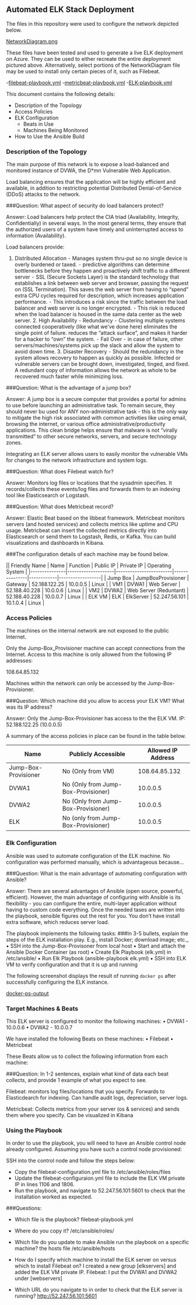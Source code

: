 ## Automated ELK Stack Deployment

The files in this repository were used to configure the network depicted below.

[NetworkDiagram.png](Diagrams/NetworkDiagram.png)

These files have been tested and used to generate a live ELK deployment on Azure. They can be used to either recreate the entire deployment pictured above. Alternatively, select portions of the NetworkDiagram file may be used to install only certain pieces of it, such as Filebeat.

  -[filebeat-playbook.yml](Ansible/filebeat-playbook.yml)
  -[metricbeat-playbook.yml](Ansible/metricbeat-playbook.yml)
  -[ELK-playbook.yml](Ansible/elk.yml)

This document contains the following details:
- Description of the Topology
- Access Policies
- ELK Configuration
  - Beats in Use
  - Machines Being Monitored
- How to Use the Ansible Build


### Description of the Topology

The main purpose of this network is to expose a load-balanced and monitored instance of DVWA, the D*mn Vulnerable Web Application.

Load balancing ensures that the application will be highly efficient and available, in addition to restricting potential Distributed Denial-of-Service (DDoS) attacks to the network.

###Question: What aspect of security do load balancers protect? 

Answer: Load balancers help protect the CIA triad (Availability, Integrity, Confidentially) in several ways. In the most general terms, they ensure that the authorized users of a system have timely and uninterrupted access to information (Availability). 

Load balancers provide:

1.	Distributed Allocation
	⁃	Manages system thru-put so no single device is overly burdened or taxed.
	⁃	predictive algorithms can determine bottlenecks before they happen and proactively shift traffic to a different server
	⁃	SSL (Secure Sockets Layer) is the standard technology that establishes a link between web server and browser, passing the request on (SSL Termination). This saves the web server from having to “spend” extra CPU cycles required for description, which increases application performance. 
	⁃	This introduces a risk since the traffic between the load balancer and web server is no longer encrypted. 
	⁃	This risk is reduced when the load balancer is housed in the same data center as the web server.
	2.	High Availability
	⁃	Redundancy
	⁃	Clustering multiple systems connected cooperatively (like what we’ve done here) eliminates the single point of failure. reduces the “attack surface”, and makes it harder for a hacker to “own” the system.
	⁃	Fail Over
	⁃	in case of failure, other servers/machines/systems pick up the slack and allow the system to avoid down time. 
	3.	Disaster Recovery
	⁃	Should the redundancy in the system allows recovery to happen as quickly as possible. Infected or vulnerable servers can be brought down, investigated, tinged, and fixed. A redundant copy of information allows the network as whole to be recovered much faster while minimizing loss. 

###Question: What is the advantage of a jump box?

Answer: A jump box is a secure computer that provides a portal for admins to use before launching an administrative task. To remain secure, they should never bu used for ANY non-administrative task - this is the only way to mitigate the high risk associated with common activities like using email, browsing the internet, or various office administrative/productivity applications. This clean bridge helps ensure that malware is not “virally transmitted” to other secure networks, servers, and secure technology zones.

Integrating an ELK server allows users to easily monitor the vulnerable VMs for changes to the network infrastructure and system logs.



###Question: What does Filebeat watch for?

Answer: Monitors log files or locations that the sysadmin specifies. It records/collects these events/log files and forwards them to an indexing tool like Elasticsearch or Logstash.



###Question: What does Metricbeat record?

Answer: Elastic Beat based on the libbeat framework. Metricbeat monitors servers (and hosted services) and collects metrics like uptime and CPU usage. Metricbeat can insert the collected metrics directly into Elasticsearch or send them to Logstash, Redis, or Kafka. You can build visualizations and dashboards in Kibana. 


###The configuration details of each machine may be found below.

|| Friendly Name | Name               | Function               | Public IP     | Private IP | Operating System |
|---------------|--------------------|------------------------|---------------|------------|------------------|
| Jump Box      | JumpBoxProvisioner | Gateway                | 52.188.122.25 | 10.0.0.5   | Linux            |
| VM1           | DVWA1              | Web Server             | 52.188.40.228 | 10.0.0.6   | Linux            |
| VM2           | DVWA2              | Web Server (Reduntant) | 52.188.40.228 | 10.0.0.7   | Linux            |
| ELK VM        | ELK                | ElkServer              | 52.247.56.101 | 10.1.0.4   | Linux            |


### Access Policies

The machines on the internal network are not exposed to the public Internet. 

Only the Jump-Box_Provisioner machine can accept connections from the Internet. Access to this machine is only allowed from the following IP addresses:

108.64.85.132


Machines within the network can only be accessed by the Jump-Box-Provisioner.

###Question: Which machine did you allow to access your ELK VM? What was its IP address?

Answer: Only the Jump-Box-Provisioner has access to the the ELK VM. IP: 52.188.122.25 (10.0.0.5)

A summary of the access policies in place can be found in the table below.

| Name                 | Publicly Accessible                 | Allowed IP Address |
|----------------------|-------------------------------------|--------------------|
| Jump-Box-Provisioner | No (Only from VM)                   | 108.64.85.132      |
| DVWA1                | No (Only from Jump-Box-Provisioner) | 10.0.0.5           |
| DVWA2                | No (Only from Jump-Box-Provisioner) | 10.0.0.5           |
| ELK                  | No (only from Jump-Box-Provisioner) | 10.0.0.5           |

### Elk Configuration

Ansible was used to automate configuration of the ELK machine. No configuration was performed manually, which is advantageous because...

###Question: What is the main advantage of automating configuration with Ansible?

Answer: There are several advantages of Ansible (open source, powerful, efficient). However, the main advantage of configuring with Ansible is its flexibility - you can configure the entire, multi-layer application without having to custom code everything. Once the needed tases are written into the playbook, sensible figures out the rest for you. You don’t have install extra software, which reduces server load. 


The playbook implements the following tasks:
###In 3-5 bullets, explain the steps of the ELK installation play. E.g., install Docker; download image; etc._
	▪	SSH into the Jump-Box-Provisoner from local host
	▪	Start and attach the Ansible Docker Container (as root)
	▪	Create Elk Playbook (elk.yml) in /etc/ansible/
	▪	Run Elk Playbook (ansible-playbook elk.yml)
	▪	SSH into ELK VM to verify configuration and that it is up and running

The following screenshot displays the result of running `docker ps` after successfully configuring the ELK instance.

[docker-ps-output](Diagrams/docker-ps-output)

### Target Machines & Beats
This ELK server is configured to monitor the following machines:
	•	DVWA1 - 10.0.0.6
	•	DVWA2 - 10.0.0.7

We have installed the following Beats on these machines:
	•	Filebeat
	•	Metricbeat

These Beats allow us to collect the following information from each machine:

###Question: In 1-2 sentences, explain what kind of data each beat collects, and provide 1 example of what you expect to see. 

Filebeat: monitors log files/locations that you specify. Forwards to Elasticdearch for indexing. Can handle audit logs, depreciation, server logs. 

Metricbeat: Collects metrics from your server (os & services) and sends them where you specify.  Can be visualized in Kibana

### Using the Playbook
In order to use the playbook, you will need to have an Ansible control node already configured. Assuming you have such a control node provisioned: 

SSH into the control node and follow the steps below:
- Copy the filebeat-configuration.yml file to /etc/ansible/roles/files
- Update the filebeat-configuraion.yml file to include the ELK VM private IP in lines 1106 and 1806.
- Run the playbook, and navigate to 52.247.56.101:5601 to check that the installation worked as expected.

###Questions: 
- Which file is the playbook? 
	filebeat-playbook.yml
- Where do you copy it?
	/etc/ansible/roles/
- Which file do you update to make Ansible run the playbook on a specific machine? 
	the hosts file /etc/ansible/hosts
- How do I specify which machine to install the ELK server on versus which to install Filebeat on?
	I created a new group [elkservers] and added the ELK VM private IP. 
	Filebeat: I put the DVWA1 and DVWA2 under [webservers]

- Which URL do you navigate to in order to check that the ELK server is running?
	http://52.247.56.101:5601

